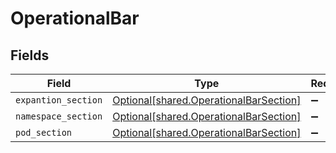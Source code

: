 # OperationalBar


## Fields

| Field                                                                                  | Type                                                                                   | Required                                                                               | Description                                                                            |
| -------------------------------------------------------------------------------------- | -------------------------------------------------------------------------------------- | -------------------------------------------------------------------------------------- | -------------------------------------------------------------------------------------- |
| `expantion_section`                                                                    | [Optional[shared.OperationalBarSection]](../../models/shared/operationalbarsection.md) | :heavy_minus_sign:                                                                     | N/A                                                                                    |
| `namespace_section`                                                                    | [Optional[shared.OperationalBarSection]](../../models/shared/operationalbarsection.md) | :heavy_minus_sign:                                                                     | N/A                                                                                    |
| `pod_section`                                                                          | [Optional[shared.OperationalBarSection]](../../models/shared/operationalbarsection.md) | :heavy_minus_sign:                                                                     | N/A                                                                                    |